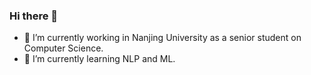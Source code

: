 ### Hi there 👋

- 🔭 I’m currently working in Nanjing University as a senior student on Computer Science.
- 🌱 I’m currently learning NLP and ML.

<!--
**VincentVioletLx/VincentVioletLx** is a ✨ _special_ ✨ repository because its `README.md` (this file) appears on your GitHub profile.

Here are some ideas to get you started:

- 👯 I’m looking to collaborate on ...
- 🤔 I’m looking for help with ...
- 💬 Ask me about ...
- 📫 How to reach me: ...
- 😄 Pronouns: ...
- ⚡ Fun fact: ...
-->
